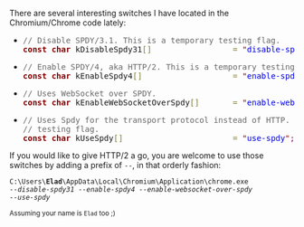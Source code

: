 There are several interesting switches I have located in the Chromium/Chrome code lately:

<ul>
<li><pre><span style='color:#696969; '>// Disable SPDY/3.1. This is a temporary testing flag.</span>
<span style='color:#800000; font-weight:bold; '>const</span> <span style='color:#800000; font-weight:bold; '>char</span> kDisableSpdy31<span style='color:#808030; '>[</span><span style='color:#808030; '>]</span>                 <span style='color:#808030; '>=</span> <span style='color:#800000; '>"</span><span style='color:#0000e6; '>disable-spdy31</span><span style='color:#800000; '>"</span><span style='color:#800080; '>;</span>
</pre></li>
<li><pre><span style='color:#696969; '>// Enable SPDY/4, aka HTTP/2. This is a temporary testing flag.</span>
<span style='color:#800000; font-weight:bold; '>const</span> <span style='color:#800000; font-weight:bold; '>char</span> kEnableSpdy4<span style='color:#808030; '>[</span><span style='color:#808030; '>]</span>                   <span style='color:#808030; '>=</span> <span style='color:#800000; '>"</span><span style='color:#0000e6; '>enable-spdy4</span><span style='color:#800000; '>"</span><span style='color:#800080; '>;</span>
</pre></li>
<li><pre><span style='color:#696969; '>// Uses WebSocket over SPDY.</span>
<span style='color:#800000; font-weight:bold; '>const</span> <span style='color:#800000; font-weight:bold; '>char</span> kEnableWebSocketOverSpdy<span style='color:#808030; '>[</span><span style='color:#808030; '>]</span>       <span style='color:#808030; '>=</span> <span style='color:#800000; '>"</span><span style='color:#0000e6; '>enable-websocket-over-spdy</span><span style='color:#800000; '>"</span><span style='color:#800080; '>;</span>
</pre></li>
<li><pre><span style='color:#696969; '>// Uses Spdy for the transport protocol instead of HTTP. This is a temporary</span>
<span style='color:#696969; '>// testing flag.</span>
<span style='color:#800000; font-weight:bold; '>const</span> <span style='color:#800000; font-weight:bold; '>char</span> kUseSpdy<span style='color:#808030; '>[</span><span style='color:#808030; '>]</span>                       <span style='color:#808030; '>=</span> <span style='color:#800000; '>"</span><span style='color:#0000e6; '>use-spdy</span><span style='color:#800000; '>"</span><span style='color:#800080; '>;</span>
</pre></li>
</ul>

If you would like to give HTTP/2 a go, you are welcome to use those switches by adding a prefix of <code>--</code>, in that orderly fashion:

<code>C:\\Users\\<strong>Elad</strong>\\AppData\\Local\\Chromium\\Application\\chrome.exe  <em>--disable-spdy31 --enable-spdy4 --enable-websocket-over-spdy --use-spdy</em></code>

<sub>Assuming your name is <code>Elad</code> too ;)</sub>

